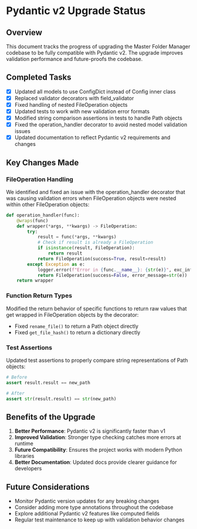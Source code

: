 # Pydantic v2 Upgrade Status

## Overview
This document tracks the progress of upgrading the Master Folder Manager codebase to be fully compatible with Pydantic v2. The upgrade improves validation performance and future-proofs the codebase.

## Completed Tasks
- [x] Updated all models to use ConfigDict instead of Config inner class
- [x] Replaced validator decorators with field_validator
- [x] Fixed handling of nested FileOperation objects
- [x] Updated tests to work with new validation error formats
- [x] Modified string comparison assertions in tests to handle Path objects
- [x] Fixed the operation_handler decorator to avoid nested model validation issues
- [x] Updated documentation to reflect Pydantic v2 requirements and changes

## Key Changes Made

### FileOperation Handling
We identified and fixed an issue with the operation_handler decorator that was causing validation errors when FileOperation objects were nested within other FileOperation objects:

```python
def operation_handler(func):
    @wraps(func)
    def wrapper(*args, **kwargs) -> FileOperation:
        try:
            result = func(*args, **kwargs)
            # Check if result is already a FileOperation
            if isinstance(result, FileOperation):
                return result
            return FileOperation(success=True, result=result)
        except Exception as e:
            logger.error(f"Error in {func.__name__}: {str(e)}", exc_info=True)
            return FileOperation(success=False, error_message=str(e))
    return wrapper
```

### Function Return Types
Modified the return behavior of specific functions to return raw values that get wrapped in FileOperation objects by the decorator:
- Fixed `rename_file()` to return a Path object directly
- Fixed `get_file_hash()` to return a dictionary directly

### Test Assertions
Updated test assertions to properly compare string representations of Path objects:
```python
# Before
assert result.result == new_path

# After
assert str(result.result) == str(new_path)
```

## Benefits of the Upgrade
1. **Better Performance**: Pydantic v2 is significantly faster than v1
2. **Improved Validation**: Stronger type checking catches more errors at runtime
3. **Future Compatibility**: Ensures the project works with modern Python libraries
4. **Better Documentation**: Updated docs provide clearer guidance for developers

## Future Considerations
- Monitor Pydantic version updates for any breaking changes
- Consider adding more type annotations throughout the codebase
- Explore additional Pydantic v2 features like computed fields
- Regular test maintenance to keep up with validation behavior changes 
